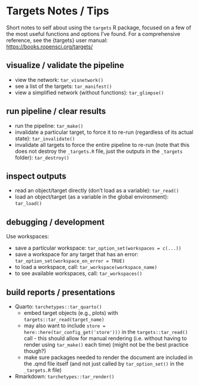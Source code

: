 # Targets Notes / Tips

<!-- targets_notes.md is generated from targets_notes.qmd. Please edit that file -->

Short notes to self about using the `targets` R package, focused on a
few of the most useful functions and options I’ve found. For a
comprehensive reference, see the {targets} user manual:
<https://books.ropensci.org/targets/>

## visualize / validate the pipeline

- view the network: `tar_visnetwork()`
- see a list of the targets: `tar_manifest()`
- view a simplified network (without functions): `tar_glimpse()`

## run pipeline / clear results

- run the pipeline: `tar_make()`
- invalidate a particular target, to force it to re-run (regardless of
  its actual state): `tar_invalidate()`
- invalidate all targets to force the entire pipeline to re-run (note
  that this does not destroy the `_targets.R` file, just the outputs in
  the `_targets` folder): `tar_destroy()`

## inspect outputs

- read an object/target directly (don’t load as a variable):
  `tar_read()`
- load an object/target (as a variable in the global environment):
  `tar_load()`

## debugging / development

Use workspaces:

- save a particular workspace: `tar_option_set(workspaces = c(...))`
- save a workspace for any target that has an error:
  `tar_option_set(workspace_on_error = TRUE)`
- to load a workspace, call: `tar_workspace(workspace_name)`
- to see available workspaces, call: `tar_workspaces()`

## build reports / presentations

- Quarto: `tarchetypes::tar_quarto()`
  - embed target objects (e.g., plots) with
    `targets::tar_read(target_name)`
  - may also want to include
    `store = here::here(tar_config_get('store')))` in the
    `targets::tar_read()` call - this should allow for manual rendering
    (i.e. without having to render using `tar_make()` each time) (might
    not be the best practice though?)
  - make sure packages needed to render the document are included in the
    .qmd file itself (and not just called by `tar_option_set()` in the
    `_targets.R` file)
- Rmarkdown: `tarchetypes::tar_render()`
